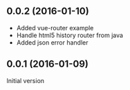 ## 0.0.2 (2016-01-10)

* Added vue-router example
* Handle html5 history router from java 
* Added json error handler

## 0.0.1 (2016-01-09)

Initial version